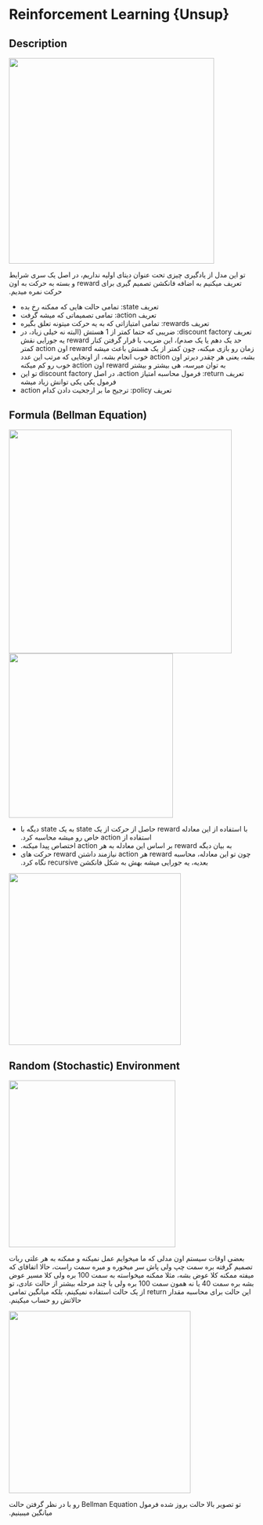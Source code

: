 # Reinforcement Learning {Unsup}

## Description

<img src="image6.jpg" style="width:4.36728in" />

<span dir="rtl">تو این مدل از یادگیری چیزی تحت عنوان دیتای اولیه نداریم، در اصل یک سری شرایط تعریف میکنیم به اضافه فانکشن تصمیم گیری برای reward و بسته به حرکت به اون حرکت نمره میدیم.</span>

- <span dir="rtl">تعریف state: تمامی حالت هایی که ممکنه رخ بده</span>
- <span dir="rtl">تعریف action: تمامی تصمیماتی که میشه گرفت</span>
- <span dir="rtl">تعریف rewards: تمامی امتیازاتی که به یه حرکت میتونه تعلق بگیره</span>
- <span dir="rtl">تعریف discount factory: ضریبی که حتما کمتر از 1 هستش (البته نه خیلی زیاد، در حد یک دهم یا یک صدم)، این ضریب با قرار گرفتن کنار reward یه جورایی نقش زمان رو بازی میکنه، چون کمتر از یک هستش باعث میشه reward اون action کمتر بشه، یعنی هر چقدر دیرتر اون action خوب انجام بشه، از اونجایی که مرتب این عدد به توان میرسه، هی بیشتر و بیشتر reward اون action خوب رو کم میکنه</span>
- <span dir="rtl">تعریف return: فرمول محاسبه امتیاز action، در اصل discount factory تو این فرمول یکی یکی توانش زیاد میشه</span>
- <span dir="rtl">تعریف policy: ترجیح ما بر ارجحیت دادن کدام action</span>

## Formula (Bellman Equation)

<img src="image4.jpg" style="width:4.74433in" />

<img src="image2.jpg" style="width:3.49009in" />

- <span dir="rtl">با استفاده از این معادله reward حاصل از حرکت از یک state به یک state دیگه با استفاده از action خاص رو میشه محاسبه کرد.</span>
- <span dir="rtl">به بیان دیگه reward بر اساس این معادله به هر action اختصاص پیدا میکنه.</span>
- <span dir="rtl">چون تو این معادله، محاسبه reward هر action نیازمند داشتن reward حرکت های بعدیه، یه جورایی میشه بهش به شکل فانکشن recursive نگاه کرد.</span>

<img src="image3.jpg" style="width:3.65424in" />

## Random (Stochastic) Environment

<img src="image5.jpg" style="width:3.53724in" />

<span dir="rtl">بعضی اوقات سیستم اون مدلی که ما میخوایم عمل نمیکنه و ممکنه به هر علتی ربات تصمیم گرفته بره سمت چپ ولی پاش سر میخوره و میره سمت راست، حالا اتفاقای که میفته ممکنه کلا عوض بشه، مثلا ممکنه میخواسته به سمت 100 بره ولی کلا مسیر عوض بشه بره سمت 40 یا نه همون سمت 100 بره ولی با چند مرحله بیشتر از حالت عادی، تو این حالت برای محاسبه مقدار return از یک حالت استفاده نمیکینم، بلکه میانگین تمامی حالاتش رو حساب میکینم.</span>

<img src="image1.jpg" style="width:3.8631in" />

<span dir="rtl">تو تصویر بالا حالت بروز شده فرمول Bellman Equation رو با در نظر گرفتن حالت میانگین میبینیم.</span>
